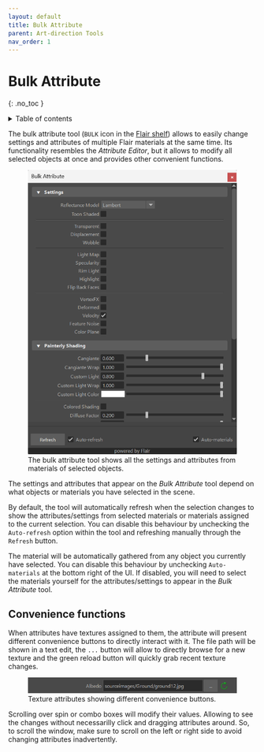 ```yaml
---
layout: default
title: Bulk Attribute
parent: Art-direction Tools
nav_order: 1
---
```


# Bulk Attribute
{: .no_toc }

<details close markdown="block">
  <summary>
    Table of contents
  </summary>
  {: .text-delta }
1. TOC
{:toc}
</details>

The bulk attribute tool (`BULK` icon in the [Flair shelf](/flair/getting-started/flair-shelf/)) allows to easily change settings and attributes of multiple Flair materials at the same time. Its functionality resembles the _Attribute Editor_, but it allows to modify all selected objects at once and provides other convenient functions.

<figure class="aio-ui aio-window">
	<img src="/media/art-direction/bulk-attr.png" alt="Bulk attribute tool">
	<figcaption>The bulk attribute tool shows all the settings and attributes from materials of selected objects.</figcaption>
</figure>

The settings and attributes that appear on the _Bulk Attribute_ tool depend on what objects or materials you have selected in the scene.

By default, the tool will automatically refresh when the selection changes to show the attributes/settings from selected materials or materials assigned to the current selection. You can disable this behaviour by unchecking the `Auto-refresh` option within the tool and refreshing manually through the `Refresh` button.

The material will be automatically gathered from any object you currently have selected. You can disable this behaviour by unchecking `Auto-materials` at the bottom right of the UI. If disabled, you will need to select the materials yourself for the attributes/settings to appear in the _Bulk Attribute_ tool.

## Convenience functions

When attributes have textures assigned to them, the attribute will present different convenience buttons to directly interact with it. The file path will be shown in a text edit, the `...` button will allow to directly browse for a new texture and the green reload button will quickly grab recent texture changes.

<figure class="aio-ui aio-window">
	<img src="/media/art-direction/bulk-texture-attr.png" alt="Bulk attribute tool">
	<figcaption>Texture attributes showing different convenience buttons.</figcaption>
</figure>

Scrolling over spin or combo boxes will modify their values. Allowing to see the changes without necessarilly click and dragging attributes around. So, to scroll the window, make sure to scroll on the left or right side to avoid changing attributes inadvertently.
